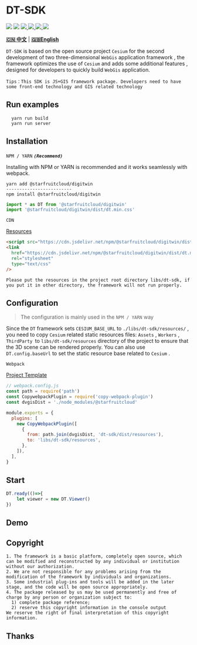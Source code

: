 # DT-SDK

<p>
<img src="https://img.shields.io/github/actions/workflow/status/dvgis/dt-sdk/build.yml"/>
<img src="https://img.shields.io/badge/license-Apache%202-blue"/>
<a href="https://www.npmjs.com/package/@starfruitcloud/digitwin" target="_blank">
 <img src="https://img.shields.io/npm/v/@starfruitcloud/digitwin?color=orange&logo=npm" />
</a>
<a href="https://www.npmjs.com/package/@starfruitcloud/digitwin" target="_blank">
 <img src="https://img.shields.io/npm/dt/@starfruitcloud/digitwin?logo=npm"/>
</a>
<a href="https://resource.dvgis.cn/dt-docs/zh/" target="_blank">
 <img src="https://img.shields.io/badge/docs-online-yellow.svg"/>
</a>
<a href="http://www.shuqin.cc" target="_blank">
 <img src="https://img.shields.io/badge/demo-online-red.svg"/>
</a>
</p>


[**🇨🇳 中文**](./README_zh.md) | [**🇬🇧English**](./README.md)

`DT-SDK` is based on the open source project `Cesium` for the second development of two three-dimensional `WebGis` application framework , the framework optimizes the use of `Cesium` and adds some additional features , designed for developers to quickly build `WebGis` application.

```warning
Tips：This SDK is JS+GIS framework package. Developers need to have some front-end technology and GIS related technology
```


## Run examples

```shell
  yarn run build
  yarn run server
```

## Installation

`NPM / YARN` **_`(Recommend)`_**

Installing with NPM or YARN is recommended and it works seamlessly with webpack.

```shell
yarn add @starfruitcloud/digitwin
-------------------------
npm install @starfruitcloud/digitwin
```

```js
import * as DT from '@starfruitcloud/digitwin'
import '@starfruitcloud/digitwin/dist/dt.min.css'
```

`CDN`

[Resources](https://github.com/starfruitcloud/digitwin/releases)

```html
<script src="https://cdn.jsdelivr.net/npm/@starfruitcloud/digitwin/dist/dt.min.js"></script>
<link
  href="https://cdn.jsdelivr.net/npm/@starfruitcloud/digitwin/dist/dt.min.css"
  rel="stylesheet"
  type="text/css"
/>
```

```
Please put the resources in the project root directory libs/dt-sdk, if you put it in other directory, the framework will not run properly.
```

## Configuration

> The configuration is mainly used in the `NPM / YARN` way

Since the `DT` framework sets `CESIUM_BASE_URL` to `./libs/dt-sdk/resources/` , you need to copy `Cesium` related static resources files: `Assets` , `Workers` , `ThirdParty `to `libs/dt-sdk/resources` directory of the project to ensure that the 3D scene can be rendered properly. You can also use `DT.config.baseUrl` to set the static resource base related to `Cesium` .

`Webpack`

[Project Template](https://github.com/cavencj/dt-vue-app)

```js
// webpack.config.js
const path = require('path')
const CopywebpackPlugin = require('copy-webpack-plugin')
const dvgisDist = './node_modules/@starfruitcloud'

module.exports = {
  plugins: [
    new CopyWebpackPlugin([
      {
        from: path.join(dvgisDist, 'dt-sdk/dist/resources'),
        to: 'libs/dt-sdk/resources',
      },
    ]),
  ],
}
```

## Start

```js
DT.ready(()=>{
    let viewer = new DT.Viewer()
})
```

## Demo


## Copyright

```warning
1. The framework is a basic platform, completely open source, which can be modified and reconstructed by any individual or institution without our authorization.
2. We are not responsible for any problems arising from the modification of the framework by individuals and organizations.
3. Some industrial plug-ins and tools will be added in the later stage, and the code will be open source appropriately.
4. The package released by us may be used permanently and free of charge by any person or organization subject to:
  1) complete package reference;
  2) reserve this copyright information in the console output
We reserve the right of final interpretation of this copyright information.
```

## Thanks
